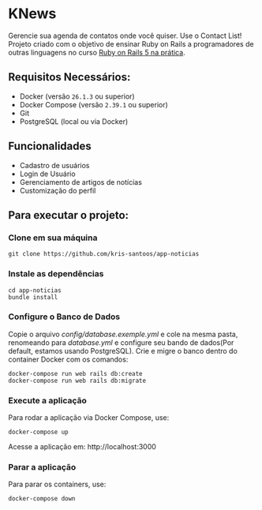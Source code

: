 # KNews

Gerencie sua agenda de contatos onde você quiser. Use o Contact List! Projeto criado com o objetivo de ensinar Ruby on Rails a programadores de outras linguagens no curso [Ruby on Rails 5 na prática](https://www.udemy.com/ruby-on-rails-5-na-pratica).

## Requisitos Necessários:

* Docker (versão `26.1.3` ou superior)
* Docker Compose (versão `2.39.1` ou superior)
* Git
* PostgreSQL (local ou via Docker)

## Funcionalidades

- Cadastro de usuários  
- Login de Usuário  
- Gerenciamento de artigos de notícias  
- Customização do perfil  

## Para executar o projeto:

### Clone em sua máquina

```shell
git clone https://github.com/kris-santoos/app-noticias
```

### Instale as dependências
```shell
cd app-noticias
bundle install
```

### Configure o Banco de Dados
Copie o arquivo *config/database.exemple.yml* e cole na mesma pasta, renomeando para *database.yml*
e configure seu bando de dados(Por default, estamos usando PostgreSQL).
Crie e migre o banco dentro do container Docker com os comandos:
```shell
docker-compose run web rails db:create
docker-compose run web rails db:migrate
```

### Execute a aplicação
Para rodar a aplicação via Docker Compose, use:
```shell
docker-compose up
```
Acesse a aplicação em: http://localhost:3000

### Parar a aplicação
Para parar os containers, use:
```shell
docker-compose down
```